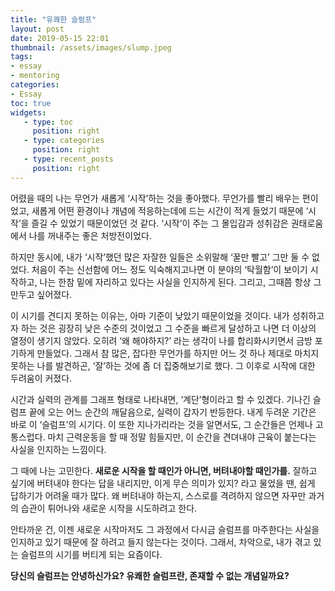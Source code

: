 ```yaml
---
title: "유쾌한 슬럼프"
layout: post
date: 2019-05-15 22:01
thumbnail: /assets/images/slump.jpeg
tags:
- essay
- mentoring
categories: 
- Essay
toc: true
widgets:
   - type: toc
     position: right
   - type: categories
     position: right
   - type: recent_posts
     position: right
---
```


어렸을 때의 나는 무언가 새롭게 ‘시작’하는 것을 좋아했다. 무언가를 빨리 배우는 편이었고, 새롭게 어떤 환경이나 개념에 적응하는데에 드는 시간이 적게 들었기 때문에 ‘시작’을 즐길 수 있었기 때문이었던 것 같다. ‘시작’이 주는 그 몰입감과 성취감은 권태로움에서 나를 꺼내주는 좋은 처방전이었다.

하지만 동시에, 내가 ‘시작’했던 많은 자잘한 일들은 소위말해 ‘꿀만 빨고’ 그만 둘 수 없었다. 처음이 주는 신선함에 어느 정도 익숙해지고나면 이 분야의 ‘탁월함’이 보이기 시작하고, 나는 한참 밑에 자리하고 있다는 사실을 인지하게 된다. 그리고, 그때쯤 항상 그만두고 싶어졌다.
<!--more-->
이 시기를 견디지 못하는 이유는, 아마 기준이 낮았기 때문이었을 것이다. 내가 성취하고자 하는 것은 굉장히 낮은 수준의 것이었고 그 수준을 빠르게 달성하고 나면 더 이상의 열정이 생기지 않았다. 오히려 ‘왜 해야하지?’ 라는 생각이 나를 합리화시키면서 금방 포기하게 만들었다. 그래서 참 많은, 잡다한 무언가를 하지만 어느 것 하나 제대로 마치지 못하는 나를 발견하곤, ‘잘’하는 것에 좀 더 집중해보기로 했다. 그 이후로 시작에 대한 두려움이 커졌다.

시간과 실력의 관계를 그래프 형태로 나타내면, ‘계단’형이라고 할 수 있겠다. 기나긴 슬럼프 끝에 오는 어느 순간의 깨달음으로, 실력이 갑자기 반등한다. 내게 두려운 기간은 바로 이 ‘슬럼프’의 시기다. 이 또한 지나가리라는 것을 알면서도, 그 순간들은 언제나 고통스럽다. 마치 근력운동을 할 때 정말 힘들지만, 이 순간을 견뎌내야 근육이 붙는다는 사실을 인지하는 느낌이다.

그 때에 나는 고민한다. **새로운 시작을 할 때인가 아니면, 버텨내야할 때인가를.** 잘하고 싶기에 버텨내야 한다는 답을 내리지만, 이게 무슨 의미가 있지? 라고 물었을 땐, 쉽게 답하기가 어려울 때가 많다. 왜 버텨내야 하는지, 스스로를 격려하지 않으면 자꾸만 과거의 습관이 튀어나와 새로운 시작을 시도하려고 한다.

안타까운 건, 이젠 새로운 시작마저도 그 과정에서 다시금 슬럼프를 마주한다는 사실을 인지하고 있기 때문에 잘 하려고 들지 않는다는 것이다. 그래서, 차악으로, 내가 겪고 있는 슬럼프의 시기를 버티게 되는 요즘이다. 

**당신의 슬럼프는 안녕하신가요? 유쾌한 슬럼프란, 존재할 수 없는 개념일까요?**
